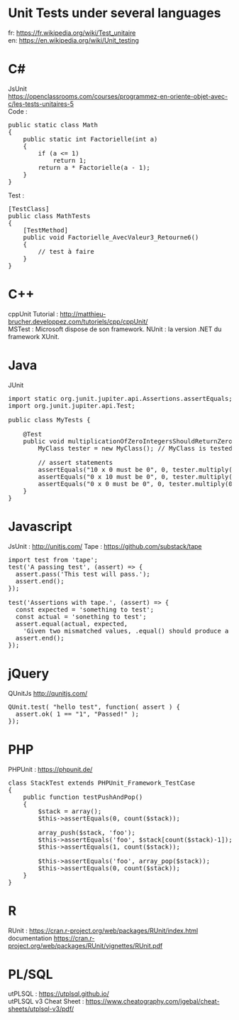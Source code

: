 # Unit Tests under several languages   
fr: https://fr.wikipedia.org/wiki/Test_unitaire  
en: https://en.wikipedia.org/wiki/Unit_testing  
  
# C#  
JsUnit  
https://openclassrooms.com/courses/programmez-en-oriente-objet-avec-c/les-tests-unitaires-5  
Code :  
<pre>
public static class Math
{
    public static int Factorielle(int a)
    {
        if (a <= 1)
            return 1;
        return a * Factorielle(a - 1);
    }
}
</pre>
  
Test :  
  
<pre>
[TestClass]
public class MathTests
{
    [TestMethod]
    public void Factorielle_AvecValeur3_Retourne6()
    {
        // test à faire
    }
}
</pre>

# C++  
cppUnit
Tutorial : http://matthieu-brucher.developpez.com/tutoriels/cpp/cppUnit/  
MSTest : Microsoft dispose de son framework. 
NUnit : la version .NET du framework XUnit.
 
 
# Java  
JUnit  
<pre>
import static org.junit.jupiter.api.Assertions.assertEquals;
import org.junit.jupiter.api.Test;

public class MyTests {

    @Test
    public void multiplicationOfZeroIntegersShouldReturnZero() {
        MyClass tester = new MyClass(); // MyClass is tested

        // assert statements
        assertEquals("10 x 0 must be 0", 0, tester.multiply(10, 0));
        assertEquals("0 x 10 must be 0", 0, tester.multiply(0, 10));
        assertEquals("0 x 0 must be 0", 0, tester.multiply(0, 0));
    }
}
</pre>

# Javascript  
JsUnit : http://unitjs.com/
Tape : https://github.com/substack/tape
<pre>
import test from 'tape';
test('A passing test', (assert) => {
  assert.pass('This test will pass.');
  assert.end();
});

test('Assertions with tape.', (assert) => {
  const expected = 'something to test';
  const actual = 'sonething to test';
  assert.equal(actual, expected,
    'Given two mismatched values, .equal() should produce a nice bug report');
  assert.end();
});
</pre>

# jQuery
QUnitJs http://qunitjs.com/  
<pre>
QUnit.test( "hello test", function( assert ) {
  assert.ok( 1 == "1", "Passed!" );
});
</pre>   

# PHP  
PHPUnit : https://phpunit.de/   

<pre>
class StackTest extends PHPUnit_Framework_TestCase
{
    public function testPushAndPop()
    {
        $stack = array();
        $this->assertEquals(0, count($stack));

        array_push($stack, 'foo');
        $this->assertEquals('foo', $stack[count($stack)-1]);
        $this->assertEquals(1, count($stack));

        $this->assertEquals('foo', array_pop($stack));
        $this->assertEquals(0, count($stack));
    }
}
</pre>


# R  
RUnit : https://cran.r-project.org/web/packages/RUnit/index.html
documentation https://cran.r-project.org/web/packages/RUnit/vignettes/RUnit.pdf   


# PL/SQL
utPLSQL : https://utplsql.github.io/  
utPLSQL v3 Cheat Sheet : https://www.cheatography.com/jgebal/cheat-sheets/utplsql-v3/pdf/  

